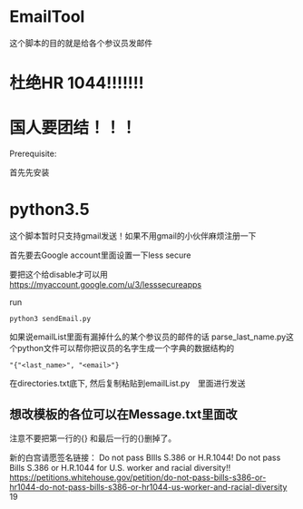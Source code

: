 # EmailTool
这个脚本的目的就是给各个参议员发邮件 
# 杜绝HR 1044!!!!!!!
# 国人要团结！！！

Prerequisite: 

首先先安装
# python3.5

这个脚本暂时只支持gmail发送！如果不用gmail的小伙伴麻烦注册一下

首先要去Google account里面设置一下less secure 

要把这个给disable才可以用
https://myaccount.google.com/u/3/lesssecureapps



run
```
python3 sendEmail.py
```

如果说emailList里面有漏掉什么的某个参议员的邮件的话
parse_last_name.py这个python文件可以帮你把议员的名字生成一个字典的数据结构的
```
"{"<last_name>", "<email>"}
```

在directories.txt底下,
然后复制粘贴到emailList.py　里面进行发送

## 想改模板的各位可以在Message.txt里面改

注意不要把第一行的{} 和最后一行的{}删掉了。


新的白宫请愿签名链接：
Do not pass BIlls S.386 or H.R.1044! Do not pass Bills S.386 or H.R.1044 for U.S. worker and racial diversity!!
https://petitions.whitehouse.gov/petition/do-not-pass-bills-s386-or-hr1044-do-not-pass-bills-s386-or-hr1044-us-worker-and-racial-diversity 19
